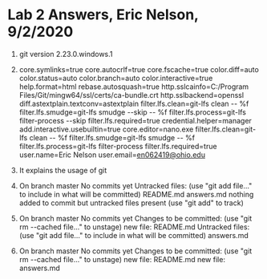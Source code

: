 
# Lab 2 Answers, Eric Nelson, 9/2/2020

1. git version 2.23.0.windows.1

2. core.symlinks=true
core.autocrlf=true
core.fscache=true
color.diff=auto
color.status=auto
color.branch=auto
color.interactive=true
help.format=html
rebase.autosquash=true
http.sslcainfo=C:/Program Files/Git/mingw64/ssl/certs/ca-bundle.crt
http.sslbackend=openssl
diff.astextplain.textconv=astextplain
filter.lfs.clean=git-lfs clean -- %f
filter.lfs.smudge=git-lfs smudge --skip -- %f
filter.lfs.process=git-lfs filter-process --skip
filter.lfs.required=true
credential.helper=manager
add.interactive.usebuiltin=true
core.editor=nano.exe
filter.lfs.clean=git-lfs clean -- %f
filter.lfs.smudge=git-lfs smudge -- %f
filter.lfs.process=git-lfs filter-process
filter.lfs.required=true
user.name=Eric Nelson
user.email=en062419@ohio.edu

3. It explains the usage of git

4. On branch master
No commits yet
Untracked files:
  (use "git add file..." to include in what will be committed)
        README.md
        answers.md
nothing added to commit but untracked files present (use "git add" to track)

5. On branch master
No commits yet
Changes to be committed:
  (use "git rm --cached file..." to unstage)
        new file:   README.md
Untracked files:
  (use "git add file..." to include in what will be committed)
        answers.md

6. On branch master
No commits yet
Changes to be committed:
  (use "git rm --cached file..." to unstage)
        new file:   README.md
        new file:   answers.md
